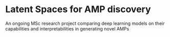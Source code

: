 # Latent Spaces for AMP discovery
An ongoing MSc research project comparing deep learning models on their capabilities and interpretabilities in generating novel AMPs

